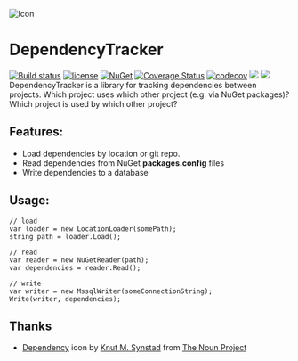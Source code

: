 ![Icon](https://i.imgur.com/tiDW0wD.png?1)
# DependencyTracker 
[![Build status](https://ci.appveyor.com/api/projects/status/hwk6g88wm7orvcog?svg=true)](https://ci.appveyor.com/project/lvermeulen/dependencytracker) [![license](https://img.shields.io/github/license/lvermeulen/DependencyTracker.svg?maxAge=2592000)](https://github.com/lvermeulen/DependencyTracker/blob/master/LICENSE) [![NuGet](https://img.shields.io/nuget/vpre/DependencyTracker.svg?maxAge=2592000)](https://www.nuget.org/packages/DependencyTracker/) [![Coverage Status](https://coveralls.io/repos/github/lvermeulen/DependencyTracker/badge.svg?branch=master)](https://coveralls.io/github/lvermeulen/DependencyTracker?branch=master) [![codecov](https://codecov.io/gh/lvermeulen/DependencyTracker/branch/master/graph/badge.svg)](https://codecov.io/gh/lvermeulen/DependencyTracker)
 ![](https://img.shields.io/badge/.net-4.5.1-yellowgreen.svg) ![](https://img.shields.io/badge/netstandard-1.4-yellowgreen.svg)
DependencyTracker is a library for tracking dependencies between projects. Which project uses which other project (e.g. via NuGet packages)? Which project is used by which other project?

## Features:
* Load dependencies by location or git repo.
* Read dependencies from NuGet **packages.config** files
* Write dependencies to a database

## Usage:

~~~~
// load
var loader = new LocationLoader(somePath);
string path = loader.Load();

// read
var reader = new NuGetReader(path);
var dependencies = reader.Read();

// write
var writer = new MssqlWriter(someConnectionString);
Write(writer, dependencies);
~~~~


## Thanks
* [Dependency](https://thenounproject.com/term/dependency/1340837) icon by [Knut M. Synstad](https://thenounproject.com/knutsynstad) from [The Noun Project](https://thenounproject.com)
